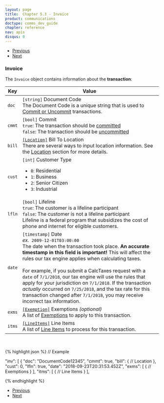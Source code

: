 ```yaml
---
layout: page
title:  Chapter 5.3 - Invoice
product: communications
doctype: comms_dev_guide
chapter: reference
nav: apis
disqus: 0
---
```


<ul class="pager">
  <li class="previous"><a href="/communications/dev-guide/reference/company-data/"><i class="glyphicon glyphicon-chevron-left"></i>Previous</a></li>
  <li class="next"><a href="/communications/dev-guide/reference/location/">Next<i class="glyphicon glyphicon-chevron-right"></i></a></li>
</ul>

<h3>Invoice</h3>

The <code>Invoice</code> object contains information about the <b>transaction</b>:

<div class="mobile-table">
  <table class="styled-table">
    <thead>
      <tr>
        <th>Key</th>
        <th>Value</th>
      </tr>
    </thead>
    <tbody>
      <tr>
        <td><code>doc</code></td>
        <td><code>[string]</code> Document Code
        <br>
          The Document Code is a unique string that is used to <a class="dev-guide-link" href="/communications/dev-guide/commit-uncommit/">Commit or Uncommit</a> transactions.
        </td>
      </tr>
      <tr>
        <td><code>cmmt</code></td>
        <td><code>[bool]</code> Commit
        <br>
          <code>true</code>: The transaction should be <a class="dev-guide-link" href="/communications/dev-guide/commit-uncommit/">committed</a>
          <br>
          <code>false</code>: The transaction should be <a class="dev-guide-link" href="/communications/dev-guide/commit-uncommit/">uncommitted</a>
        </td>
      </tr>
      <tr>
        <td><code>bill</code></td>
        <td><a class="dev-guide-link" href="/communications/dev-guide/reference/location/"><code>[Location]</code></a> Bill To Location
          <br>
          There are several ways to input location information. See the <a class="dev-guide-link" href="/communications/dev-guide/reference/location/">Location</a> section for more details.
        </td>
      </tr>
      <tr>
        <td><code>cust</code></td>
        <td><code>[int]</code> Customer Type
          <br>
          <ul class="dev-guide-list">
            <li><code>0</code>: Residential</li>
            <li><code>1</code>: Business</li>
            <li><code>2</code>: Senior Citizen</li>
            <li><code>3</code>: Industrial</li>
          </ul>
        </td>
      </tr>
      <tr>
        <td><code>lfln</code></td>
        <td><code>[bool]</code> Lifeline
          <br>
          <code>true</code>: The customer is a lifeline participant
          <br>
          <code>false</code>: The customer is not a lifeline participant
          <br>
          Lifeline is a federal program that subsidizes the cost of phone and internet for eligible customers.
        </td>
      </tr>
      <tr>
        <td><code>date</code></td>
        <td><code>[timestamp]</code> Date
          <br>
          <i>ex.</i><code> 2009-12-01T03:00:00</code>
          <br>
          The date when the transaction took place. <b>An accurate timestamp in this field is important!</b> This will affect the rules our tax engine applies when calculating taxes. 
          <br>
          <br>
          For example, if you submit a CalcTaxes request with a <code>date</code> of <code>7/1/2018</code>, our tax engine will use the rules that apply for your jurisdiction on <code>7/1/2018</code>. If the transaction <i>actually</i> occurred on <code>7/25/2018</code>, and the tax rate for this transaction changed after <code>7/1/2018</code>, you may receive incorrect tax information.
        </td>
      </tr>
      <tr>
        <td><code>exms</code></td>
        <td><a class="dev-guide-link" href="/communications/dev-guide/reference/exemption/"><code>[Exemption]</code></a> Exemptions <i>(optional)</i>
          <br>
          A list of <a class="dev-guide-link" href="/communications/dev-guide/reference/exemption/">Exemptions</a> to apply to this transaction.
        </td>
      </tr>
      <tr>
        <td><code>itms</code></td>
        <td><a class="dev-guide-link" href="/communications/dev-guide/reference/line-item/"><code>[LineItems]</code></a> Line Items
          <br>
          A list of <a class="dev-guide-link" href="/communications/dev-guide/reference/line-items/">Line Items</a> to process for this transaction.
        </td>
      </tr>
    </tbody>
  </table>
</div>
<br>
<br>
{% highlight json %}
// Example

"inv": [
    {
      "doc": "DocumentCode12345",
      "cmmt": true,
      "bill": {
        // Location
      },
      "cust": 0,
      "lfln": true,
      "date": "2018-09-23T20:31:53.452Z",
      "exms": [
        {
          // Exemptions
        }
      ],
      "itms": [
        {
          // Line Items
        }
      ],

{% endhighlight %}

<ul class="pager">
  <li class="previous"><a href="/communications/dev-guide/reference/company-data/"><i class="glyphicon glyphicon-chevron-left"></i>Previous</a></li>
  <li class="next"><a href="/communications/dev-guide/reference/location/">Next<i class="glyphicon glyphicon-chevron-right"></i></a></li>
</ul>